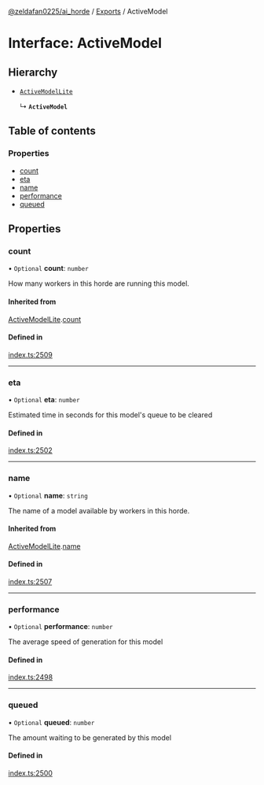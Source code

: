 [@zeldafan0225/ai_horde](../README.md) / [Exports](../modules.md) / ActiveModel

# Interface: ActiveModel

## Hierarchy

- [`ActiveModelLite`](ActiveModelLite.md)

  ↳ **`ActiveModel`**

## Table of contents

### Properties

- [count](ActiveModel.md#count)
- [eta](ActiveModel.md#eta)
- [name](ActiveModel.md#name)
- [performance](ActiveModel.md#performance)
- [queued](ActiveModel.md#queued)

## Properties

### count

• `Optional` **count**: `number`

How many workers in this horde are running this model.

#### Inherited from

[ActiveModelLite](ActiveModelLite.md).[count](ActiveModelLite.md#count)

#### Defined in

[index.ts:2509](https://github.com/ZeldaFan0225/ai_horde/blob/bd3c116/index.ts#L2509)

___

### eta

• `Optional` **eta**: `number`

Estimated time in seconds for this model's queue to be cleared

#### Defined in

[index.ts:2502](https://github.com/ZeldaFan0225/ai_horde/blob/bd3c116/index.ts#L2502)

___

### name

• `Optional` **name**: `string`

The name of a model available by workers in this horde.

#### Inherited from

[ActiveModelLite](ActiveModelLite.md).[name](ActiveModelLite.md#name)

#### Defined in

[index.ts:2507](https://github.com/ZeldaFan0225/ai_horde/blob/bd3c116/index.ts#L2507)

___

### performance

• `Optional` **performance**: `number`

The average speed of generation for this model

#### Defined in

[index.ts:2498](https://github.com/ZeldaFan0225/ai_horde/blob/bd3c116/index.ts#L2498)

___

### queued

• `Optional` **queued**: `number`

The amount waiting to be generated by this model

#### Defined in

[index.ts:2500](https://github.com/ZeldaFan0225/ai_horde/blob/bd3c116/index.ts#L2500)
